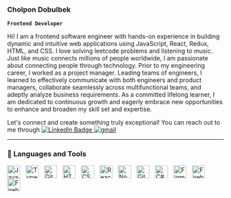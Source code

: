 ### Cholpon Dobulbek

**`Frontend Developer`**

Hi! I am a frontend software engineer with hands-on experience in building dynamic and intuitive web applications using JavaScript, React, Redux, HTML, and CSS. I love solving leetcode problems and listening to music. Just like music connects millions of people worldwide, I am passionate about connecting people through technology. Prior to my engineering career, I worked as a project manager. Leading teams of engineers, I learned to effectively communicate with both engineers and product managers, collaborate seamlessly across multifunctional teams, and adeptly analyze business requirements. As a committed lifelong learner, I am dedicated to continuous growth and eagerly embrace new opportunities to enhance and broaden my skill set and expertise.

Let's connect and create something truly exceptional! 
You can reach out to me through   <a href="https://www.linkedin.com/in/cholpond/" target = 'blank'>
    <img src="https://img.shields.io/badge/LinkedIn-blue?style=for-the-badge&logo=linkedin&logoColor=white" alt="LinkedIn Badge"/>
    [![gmail](https://img.shields.io/badge/Gmail-D14836?style=for-the-badge&logo=Gmail&logoColor=white)](mailto:mail.dobulbekovach@gmail.com)
  </a>

---

### 🧰 Languages and Tools

<img align="left" alt="JavaScript" width="30px" style="padding-right:10px;" src="https://cdn.jsdelivr.net/gh/devicons/devicon/icons/javascript/javascript-plain.svg" />
<img align="left" alt="TypeScript" width="30px" style="padding-right:10px;" src="https://cdn.jsdelivr.net/gh/devicons/devicon/icons/typescript/typescript-plain.svg" />
<img align="left" alt="Git" width="30px" style="padding-right:10px;" src="https://cdn.jsdelivr.net/gh/devicons/devicon/icons/git/git-original.svg" />
<img align="left" alt="HTML" width="30px" style="padding-right:10px;" src="https://cdn.jsdelivr.net/gh/devicons/devicon/icons/html5/html5-plain.svg" />
<img align="left" alt="CSS" width="30px" style="padding-right:10px;" src="https://cdn.jsdelivr.net/gh/devicons/devicon/icons/css3/css3-plain.svg" />
<img align="left" alt="React" width="30px" style="padding-right:10px;" src="https://cdn.jsdelivr.net/gh/devicons/devicon/icons/react/react-original.svg" />
<img align="left" alt="NodeJS" width="30px" style="padding-right:10px;" src="https://cdn.jsdelivr.net/gh/devicons/devicon/icons/nodejs/nodejs-original.svg" />
<img align="left" alt="GitHub" width="30px" style="padding-right:10px;" src="https://cdn.jsdelivr.net/gh/devicons/devicon/icons/github/github-original.svg" />
<img align="left" alt="C#" width="30px" style="padding-right:10px;" src="https://cdn.jsdelivr.net/gh/devicons/devicon/icons/csharp/csharp-original.svg" />
<img align="left" alt="Figma" width="30px" style="padding-right:10px"
src="https://cdn.jsdelivr.net/gh/devicons/devicon/icons/figma/figma-original.svg" />
<img align="left" alt="Firebase" width="30px" style="padding-right:10px"
src="https://cdn.jsdelivr.net/gh/devicons/devicon/icons/firebase/firebase-plain-wordmark.svg" />
<img align="left" alt="Firebase" width="30px" style="padding-right:10px"
src="https://cdn.jsdelivr.net/gh/devicons/devicon/icons/materialui/materialui-original.svg" />
<br />

#

